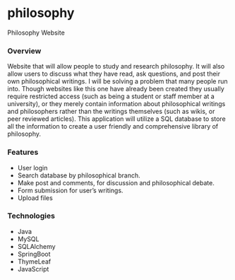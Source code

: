 # philosophy
Philosophy Website

### Overview

Website that will allow people to study and research philosophy. It will also allow users to discuss what they have read, ask questions, and post their own philosophical writings. 
I will be solving a problem that many people run into. Though websites like this one have already been created they usually require restricted access 
(such as being a student or staff member at a university), or they merely contain information about philosophical writings and philosophers rather than the writings themselves (such as wikis, or peer reviewed articles). 
This application will utilize a SQL database to store all the information to create a user friendly and comprehensive library of philosophy. 

### Features

*	User login
* Search database by philosophical branch.
*	Make post and comments, for discussion and philosophical debate.
*	Form submission for user’s writings.
*	Upload files



 



### Technologies

*	Java
*	MySQL
*	SQLAlchemy
*	SpringBoot
*	ThymeLeaf
*	JavaScript
